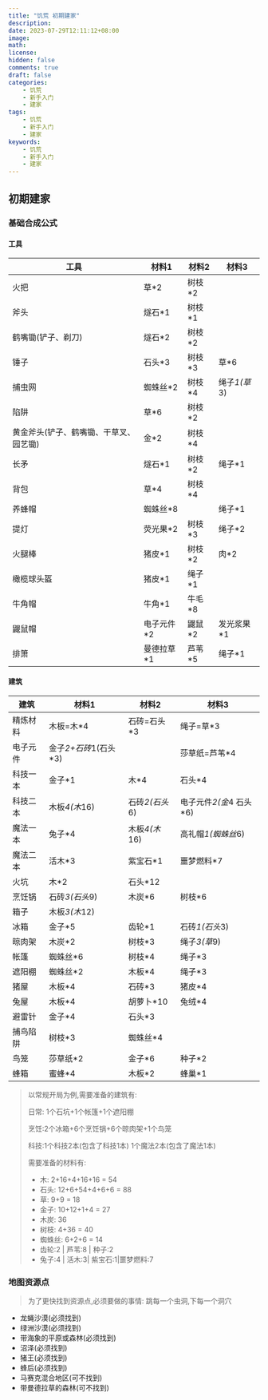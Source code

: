 ```yaml
---
title: "饥荒 初期建家"
description:
date: 2023-07-29T12:11:12+08:00
image:
math:
license:
hidden: false
comments: true
draft: false
categories:
    - 饥荒
    - 新手入门
    - 建家
tags:
    - 饥荒
    - 新手入门
    - 建家
keywords:
    - 饥荒
    - 新手入门
    - 建家
---
```


## 初期建家
### 基础合成公式
#### 工具
| 工具 | 材料1  | 材料2  | 材料3             |
|--|------|------|-----------------|
| 火把 | 草*2  | 树枝*2 |              |
| 斧头 | 燧石*1 | 树枝*1 |                 |
| 鹤嘴锄(铲子、剃刀) |燧石*2      | 树枝*2 |                 |
| 锤子 | 石头*3 | 树枝*3 | 草*6 |
| 捕虫网 | 蜘蛛丝*2 | 树枝*4 | 绳子*1(草*3) |
| 陷阱 | 草*6 | 树枝*2 | |
| 黄金斧头(铲子、鹤嘴锄、干草叉、园艺锄) | 金*2 | 树枝*4 | |
| 长矛 | 燧石*1 | 树枝*2 | 绳子*1 |
| 背包 | 草*4 | 树枝*4 |  |
| 养蜂帽 | 蜘蛛丝*8 |  | 绳子*1 |
| 提灯 | 荧光果*2 | 树枝*3 | 绳子*2 |
| 火腿棒 | 猪皮*1 | 树枝*2 | 肉*2 |
| 橄榄球头盔 | 猪皮*1 | 绳子*1 |  |
| 牛角帽 | 牛角*1 | 牛毛*8 |  |
| 鼹鼠帽 | 电子元件*2 | 鼹鼠*2 | 发光浆果*1 |
| 排箫 | 曼德拉草*1 | 芦苇*5 | 绳子*1 |

#### 建筑
| 建筑     | 材料1                 | 材料2          | 材料3                   |
| -------- | --------------------- | -------------- | ----------------------- |
| 精炼材料 | 木板=木*4             | 石砖=石头*3    | 绳子=草*3               |
| 电子元件 | 金子*2+石砖*1(石头*3) |                | 莎草纸=芦苇*4           |
| 科技一本 | 金子*1                | 木*4           | 石头*4                  |
| 科技二本 | 木板*4(木*16)         | 石砖*2(石头*6) | 电子元件*2(金*4 石头*6) |
| 魔法一本 | 兔子*4                | 木板*4(木*16)  | 高礼帽*1(蜘蛛丝*6)      |
| 魔法二本 | 活木*3                | 紫宝石*1       | 噩梦燃料*7              |
| 火坑     | 木*2                  | 石头*12        |                         |
| 烹饪锅   | 石砖*3(石头*9)        | 木炭*6         | 树枝*6                  |
| 箱子     | 木板*3(木*12)         |                |                         |
| 冰箱     | 金子*5                | 齿轮*1         | 石砖*1(石头*3)          |
| 晾肉架   | 木炭*2                | 树枝*3         | 绳子*3(草*9)            |
| 帐篷     | 蜘蛛丝*6              | 树枝*4         | 绳子*3                  |
| 遮阳棚   | 蜘蛛丝*2              | 木板*4         | 绳子*3                  |
| 猪屋     | 木板*4                | 石砖*3         | 猪皮*4                  |
| 兔屋     | 木板*4                | 胡萝卜*10      | 兔绒*4                  |
| 避雷针   | 金子*4                | 石头*3         |                         |
| 捕鸟陷阱 | 树枝*3                | 蜘蛛丝*4       |                         |
| 鸟笼     | 莎草纸*2              | 金子*6         | 种子*2                  |
| 蜂箱     | 蜜蜂*4                | 木板*2         | 蜂巢*1                  |

> 以常规开局为例,需要准备的建筑有:
>
> 日常: 1个石坑+1个帐篷+1个遮阳棚
>
> 烹饪:2个冰箱+6个烹饪锅+6个晾肉架+1个鸟笼
>
> 科技:1个科技2本(包含了科技1本) 1个魔法2本(包含了魔法1本)
>
> 需要准备的材料有:
>
> - 木: 2+16+4+16+16 = 54
> - 石头: 12+6+54+4+6+6 = 88
> - 草: 9+9 = 18
> - 金子: 10+12+1+4 = 27
> - 木炭: 36
> - 树枝: 4+36 = 40
> - 蜘蛛丝: 6+2+6 = 14
> - 齿轮:2 | 芦苇:8 | 种子:2
> - 兔子:4 | 活木:3| 紫宝石:1|噩梦燃料:7



### 地图资源点

> 为了更快找到资源点,必须要做的事情: 跳每一个虫洞,下每一个洞穴

- 龙蝇沙漠(必须找到)
- 绿洲沙漠(必须找到)
- 带海象的平原或森林(必须找到)
- 沼泽(必须找到)
- 猪王(必须找到)
- 蜂后(必须找到)
- 马赛克混合地区(可不找到)
- 带曼德拉草的森林(可不找到)
